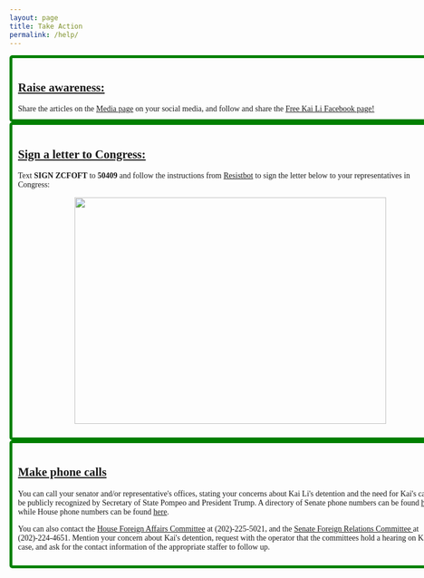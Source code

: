 ```yaml
---
layout: page
title: Take Action
permalink: /help/
---
```


<style>
.helpMethod {
	width: 750px;
  	padding: 10px;
  	border: 5px solid green;
  	border-radius: 5px;
	font-family: Times, serif;
}
</style>



<div class="helpMethod">
	<h2><u> Raise awareness: </u></h2>
	Share the articles on the <a href="{{site.url}}/media">Media page</a> on your social media, and follow and share the <a href="www.facebook.com/freekaili">Free Kai Li Facebook page!</a>
</div>

<div class="helpMethod">
	<h2><u> Sign a letter to Congress: </u></h2>
	<p> Text <b>SIGN ZCFOFT</b> to <b>50409</b> and follow the instructions from <a href="https://www.senate.gov/general/contact_information/senators_cfm.cfm">Resistbot</a> to sign the letter below to your representatives in Congress: </p>
	<figure>
	<p align="center">
  		<img width="550" height="400" src="{{site.url}}/assets/img/resist_letter.jpg">
	</p>
	</figure>
</div>
<div class="helpMethod">
	<h2><u> Make phone calls </u></h2>
	<p>You can call your senator and/or representative's offices, stating your concerns about Kai Li's detention and the need for Kai's case to be publicly recognized by Secretary of State Pompeo and President Trump. A directory of Senate phone numbers can be found <a href="https://www.senate.gov/general/contact_information/senators_cfm.cfm">here</a>, while House phone numbers can be found <a href="https://www.house.gov/representatives">here</a>.</p>
	<p> You can also contact the <a href="https://foreignaffairs.house.gov/">House Foreign Affairs Committee</a> at (202)-225-5021, and the <a href="https://www.foreign.senate.gov/">Senate Foreign Relations Committee </a> at (202)-224-4651. Mention your concern about Kai's detention, request with the operator that the committees hold a hearing on Kai's case, and ask for the contact information of the appropriate staffer to follow up. </p>
</div>









